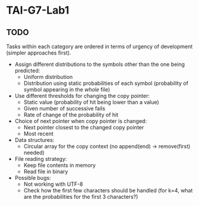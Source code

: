 # TAI-G7-Lab1

## TODO

Tasks within each category are ordered in terms of urgency of development (simpler approaches first).

- Assign different distributions to the symbols other than the one being predicted:
  - Uniform distribution
  - Distribution using static probabilities of each symbol (probability of symbol appearing in the _whole_ file)
- Use different thresholds for changing the copy pointer:
  - Static value (probability of hit being lower than a value)
  - Given number of successive fails
  - Rate of change of the probability of hit
- Choice of next pointer when copy pointer is changed:
  - Next pointer closest to the changed copy pointer
  - Most recent
- Data structures:
  - Circular array for the copy context (no append(end) -> remove(first) needed)
- File reading strategy:
  - Keep file contents in memory
  - Read file in binary
- Possible bugs:
  - Not working with UTF-8
  - Check how the first few characters should be handled (for k=4, what are the probabilities for the first 3 characters?)
